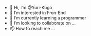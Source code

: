 - 👋 Hi, I’m @Yuri-Kugo
- 👀 I’m interested in Fron-End
- 🌱 I’m currently learning a programmer
- 💞️ I’m looking to collaborate on ...
- 📫 How to reach me ...

<!---
Yuri-Kugo/Yuri-Kugo is a ✨ special ✨ repository because its `README.md` (this file) appears on your GitHub profile.
You can click the Preview link to take a look at your changes.
--->
